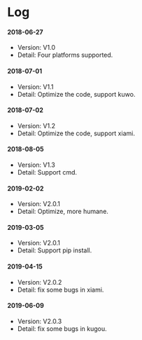 # Log
#### 2018-06-27
- Version: V1.0  
- Detail: Four platforms supported.  
#### 2018-07-01
- Version: V1.1  
- Detail: Optimize the code, support kuwo.  
#### 2018-07-02
- Version: V1.2  
- Detail: Optimize the code, support xiami.
#### 2018-08-05
- Version: V1.3  
- Detail: Support cmd.
#### 2019-02-02
- Version: V2.0.1
- Detail: Optimize, more humane.
#### 2019-03-05
- Version: V2.0.1
- Detail: Support pip install.
#### 2019-04-15
- Version: V2.0.2
- Detail: fix some bugs in xiami.
#### 2019-06-09
- Version: V2.0.3
- Detail: fix some bugs in kugou.